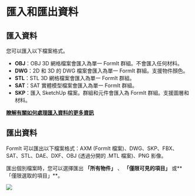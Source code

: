 # 匯入和匯出資料

## 匯入資料

您可以匯入以下檔案格式。

* **OBJ**：OBJ 3D 網格檔案會匯入為單一 FormIt 群組。不會匯入任何材料。
* **DWG**：2D 和 3D 的 DWG 檔案會匯入為單一 FormIt 群組。支援物件顏色。
* **STL**：STL 3D 網格檔案會匯入為單一 FormIt 群組。
* **SAT**：SAT 實體模型檔案會匯入為單一 FormIt 群組。
* **SKP**：匯入 SketchUp 檔案。群組和元件會匯入為 FormIt 群組。支援圖層和材料。&#x20;

[**瞭解有關如何處理匯入資料的更多資訊**](../formit-primer/part-i/import-export-and-content-library.md)

## 匯出資料

FormIt 可以匯出以下檔案格式：AXM (FormIt 檔案)、DWG、SKP、FBX、SAT、STL、DAE、DXF、OBJ (透過分開的 .MTL 檔案)、PNG 影像。

匯出個別檔案時，您可以選擇匯出 **「所有物件」** 、 **「僅限可見的項目」** 或**「僅限選取的項目」**。

![](<../.gitbook/assets/export\_window (1).png>)
